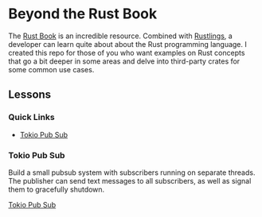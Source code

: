 # Beyond the Rust Book

The [Rust Book](https://doc.rust-lang.org/book/) is an incredible resource.  Combined with [Rustlings](https://github.com/rust-lang/rustlings), a developer can learn quite about about the Rust programming language.  I created this repo for those of you who want examples on Rust concepts that go a bit deeper in some areas and delve into third-party crates for some common use cases.

## Lessons

### Quick Links
* [Tokio Pub Sub](lessons/tokio-pub-sub/)

### Tokio Pub Sub

Build a small pubsub system with subscribers running on separate threads.  The publisher can send text messages to all subscribers, as well as signal them to gracefully shutdown. 

[Tokio Pub Sub](lessons/tokio-pub-sub/)